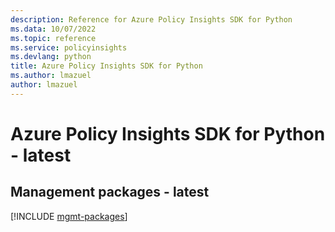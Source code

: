```yaml
---
description: Reference for Azure Policy Insights SDK for Python
ms.data: 10/07/2022
ms.topic: reference
ms.service: policyinsights
ms.devlang: python
title: Azure Policy Insights SDK for Python
ms.author: lmazuel
author: lmazuel
---
```

# Azure Policy Insights SDK for Python - latest

## Management packages - latest
[!INCLUDE [mgmt-packages](policy-insights-mgmt-index.md)]